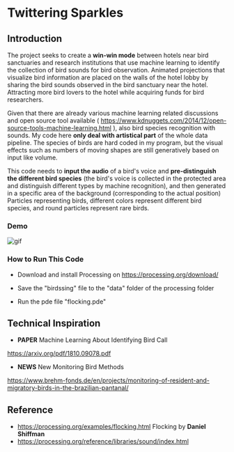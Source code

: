 # Twittering Sparkles

## Introduction


The project seeks to create a **win-win mode** between hotels near bird sanctuaries and research institutions that use machine learning to identify the collection of bird sounds for bird observation. Animated projections that visualize bird information are placed on the walls of the hotel lobby by sharing the bird sounds observed in the bird sanctuary near the hotel. Attracting more bird lovers to the hotel while acquiring funds for bird researchers.

Given that there are already various machine learning related discussions and open source tool available ( <https://www.kdnuggets.com/2014/12/open-source-tools-machine-learning.html> ), also bird species recognition with sounds. My code here **only deal with artistical part** of the whole data pipeline. The species of birds are hard coded in my program, but the visual effects such as numbers of moving shapes are still generatively based on input like volume.

This code needs to **input the audio** of a bird's voice and **pre-distinguish the different bird species** (the bird's voice is collected in the protected area and distinguish different types by machine recognition), and then generated in a specific area of the background (corresponding to the actual position) Particles representing birds, different colors represent different bird species, and round particles represent rare birds.
### Demo
![gif](image/Demo.gif)

### How to Run This Code
  * Download and install Processing on <https://processing.org/download/>
  
  * Save the "birdssing" file to the "data" folder of the processing folder 
  
  * Run the pde file "flocking.pde"




## Technical Inspiration

* **PAPER**  Machine Learning About Identifying Bird Call 

<https://arxiv.org/pdf/1810.09078.pdf>


* **NEWS**  New Monitoring Bird Methods

<https://www.brehm-fonds.de/en/projects/monitoring-of-resident-and-migratory-birds-in-the-brazilian-pantanal/> 





## Reference

* https://processing.org/examples/flocking.html Flocking by **Daniel Shiffman**
* https://processing.org/reference/libraries/sound/index.html
